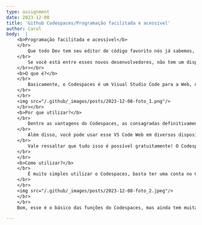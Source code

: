 ```yaml
---
type: assignment
date: 2023-12-08
title: 'Github Codespaces/Programação facilitada e acessível'
author: Carol
body:  |
    <b>Programação facilitada e acessível</b>
    </br>
        Que todo Dev tem seu editor de código favorito nós já sabemos, mas e aqueles que estão iniciando, como escolher? Ou melhor, como fica para aqueles que (ainda) não tem uma máquina potente para processar e armazenar milhares de linhas de código dos seus projetos?
    </br>
        Se você está entre esses novos desenvolvedores, não tem um dispositivo tão potente ou simplesmente está curioso para conhecer uma ferramenta diferente e inovadora do GitHub, então fique por dentro de porque e como usar o Codespaces, um espaço de desenvolvimento de código dentro do próprio GitHub.
    </br></br>
    <b>O que é?</b>
    </br>
        Basicamente, o Codespaces é um Visual Studio Code para a Web, ou seja, ao invés de baixar um software e rodar seus repositórios localmente, essa ferramenta possibilita utilizar o VS Code no seu navegador e desenvolver seus projetos remotamente.
    </br>
    </br>
    <img src="/.github/_images/posts/2023-12-08-foto_1.png"/>
    </br></br>
    <b>Por que utilizar?</b>
    </br>
        Dentre as vantagens do Codespaces, as consagradas definitivamente são o armazenamento, o processamento e a facilitação da programação! Tanto o processamento quanto o armazenamento são feitos na nuvem, o que significa que eles independem do hardware ou da memória do seu computador (meu notebook até deu um suspiro de alívio depois dessa!). Inclusive, a depender da demanda dos seus projetos, você pode selecionar a quantidade de núcleos (além do curso de Organização de Computadores, você pode saber mais sobre núcleos no <a herf="https://tecnoblog.net/responde/o-que-e-nucleo-core-do-processador/#:~:text=Núcleos%20de%20um%20processador%20são%20unidades%20de%20processamento,funcionam%20para%20permitir%20a%20execução%20de%20tarefas%20simultaneamente">link</a>) do processador da máquina virtual.
    </br>
        Além disso, você pode usar esse VS Code Web em diversos dispositivos, incluindo o smartphone! Isso significa ter todas as funcionalidades do VS Code normal (extensões, edição de código, debug, terminal na nuvem, etc) rodando tranquilamente em vários displays diferentes. Muito massa, né?
    </br>
        Vale ressaltar que tudo isso é possível gratuitamente! O Codespaces disponibiliza 15 GB de armazenamento gratuito a todos os usuários e, com o uso de 2 núcleos, você pode rodar o programa por 60h mensais. Você pode conferir os planos para aumentar seu uso em: https://github.com/features/codespaces.
    </br>
    </br>
    <b>Como utilizar?</b>
    </br>
        É muito simples utilizar o Codespaces, basta ter uma conta no GitHub, criar um repositório e, na aba "Code" em verde (a mesma que auxilia no “git clone” localmente), selecionar Codespaces e “Criar codespace” e pronto! Seu repositório abrirá no VS Code na Web.
    </br>
    </br>
    <img src="/.github/_images/posts/2023-12-08-foto_2.jpeg"/>
    </br>
    </br>
    Bom, esse é o básico das funções do Codespaces, mas ainda tem muita coisa, como os templates de desenvolvimento e a possibilidade de conectar à nuvem com o JetBrains e o Jupyter. Se quiser saber mais, você pode encontrar tudo na documentação do Codespaces em:  https://docs.github.com/pt/codespaces!

---
```

